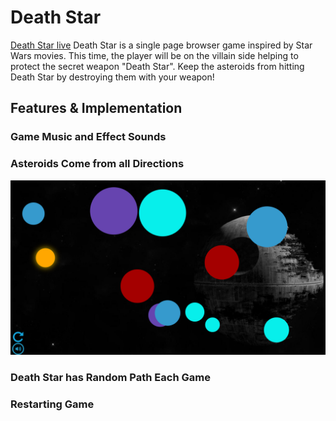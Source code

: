 # Death Star

[Death Star live][heroku]
Death Star is a single page browser game inspired by Star Wars movies.
This time, the player will be on the villain side helping to protect the
secret weapon "Death Star". Keep the asteroids from hitting Death Star by
destroying them with your weapon!

[heroku]: https://kobe1104.github.io/Death-Star/

## Features & Implementation

### Game Music and Effect Sounds

### Asteroids Come from all Directions
![game](./docs/wireframes/game-demo.png)
### Death Star has Random Path Each Game
### Restarting Game
